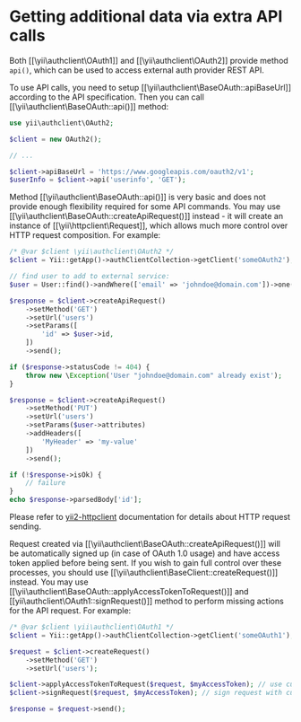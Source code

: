 Getting additional data via extra API calls
===========================================

Both [[\yii\authclient\OAuth1]] and [[\yii\authclient\OAuth2]] provide method `api()`, which
can be used to access external auth provider REST API.

To use API calls, you need to setup [[\yii\authclient\BaseOAuth::apiBaseUrl]] according to the
API specification. Then you can call [[\yii\authclient\BaseOAuth::api()]] method:

```php
use yii\authclient\OAuth2;

$client = new OAuth2();

// ...

$client->apiBaseUrl = 'https://www.googleapis.com/oauth2/v1';
$userInfo = $client->api('userinfo', 'GET');
```

Method [[\yii\authclient\BaseOAuth::api()]] is very basic and does not provide enough flexibility required for
some API commands. You may use [[\yii\authclient\BaseOAuth::createApiRequest()]] instead - it will create an
instance of [[\yii\httpclient\Request]], which allows much more control over HTTP request composition.
For example:

```php
/* @var $client \yii\authclient\OAuth2 */
$client = Yii::getApp()->authClientCollection->getClient('someOAuth2');

// find user to add to external service:
$user = User::find()->andWhere(['email' => 'johndoe@domain.com'])->one();

$response = $client->createApiRequest()
    ->setMethod('GET')
    ->setUrl('users')
    ->setParams([
        'id' => $user->id,
    ])
    ->send();

if ($response->statusCode != 404) {
    throw new \Exception('User "johndoe@domain.com" already exist');
}

$response = $client->createApiRequest()
    ->setMethod('PUT')
    ->setUrl('users')
    ->setParams($user->attributes)
    ->addHeaders([
        'MyHeader' => 'my-value'
    ])
    ->send();

if (!$response->isOk) {
    // failure
}
echo $response->parsedBody['id'];
```

Please refer to [yii2-httpclient](https://github.com/yiisoft/yii2-httpclient) documentation for details about HTTP
request sending.

Request created via [[\yii\authclient\BaseOAuth::createApiRequest()]] will be automatically signed up (in case of
OAuth 1.0 usage) and have access token applied before being sent. If you wish to gain full control over these processes,
you should use [[\yii\authclient\BaseClient::createRequest()]] instead.
You may use [[\yii\authclient\BaseOAuth::applyAccessTokenToRequest()]] and [[yii\authclient\OAuth1::signRequest()]] method
to perform missing actions for the API request.
For example:

```php
/* @var $client \yii\authclient\OAuth1 */
$client = Yii::getApp()->authClientCollection->getClient('someOAuth1');

$request = $client->createRequest()
    ->setMethod('GET')
    ->setUrl('users');

$client->applyAccessTokenToRequest($request, $myAccessToken); // use custom access token for API
$client->signRequest($request, $myAccessToken); // sign request with custom access token

$response = $request->send();
```
